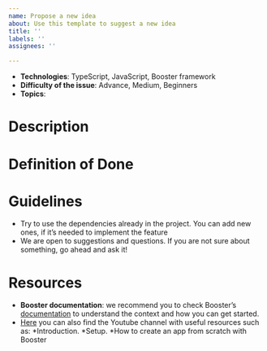 ```yaml
---
name: Propose a new idea
about: Use this template to suggest a new idea
title: ''
labels: ''
assignees: ''

---
```


* **Technologies**: TypeScript, JavaScript, Booster framework
* **Difficulty of the issue**: Advance, Medium, Beginners
* **Topics**: 

# Description



# Definition of Done


# Guidelines
- Try to use the dependencies already in the project. You can add new ones, if it’s needed to implement the feature
- We are open to suggestions and questions. If you are not sure about something, go ahead and ask it!

# Resources

- **Booster documentation**: we recommend you to check Booster’s [documentation](https://github.com/boostercloud/booster/blob/main/README.md) to understand the context and how you can get started.
- [Here](https://www.youtube.com/channel/UCpUTONI8OG19pr9A4cn35DA) you can also find the Youtube channel with useful resources such as:
   *Introduction.
   *Setup.
   *How to create an app from scratch with Booster

